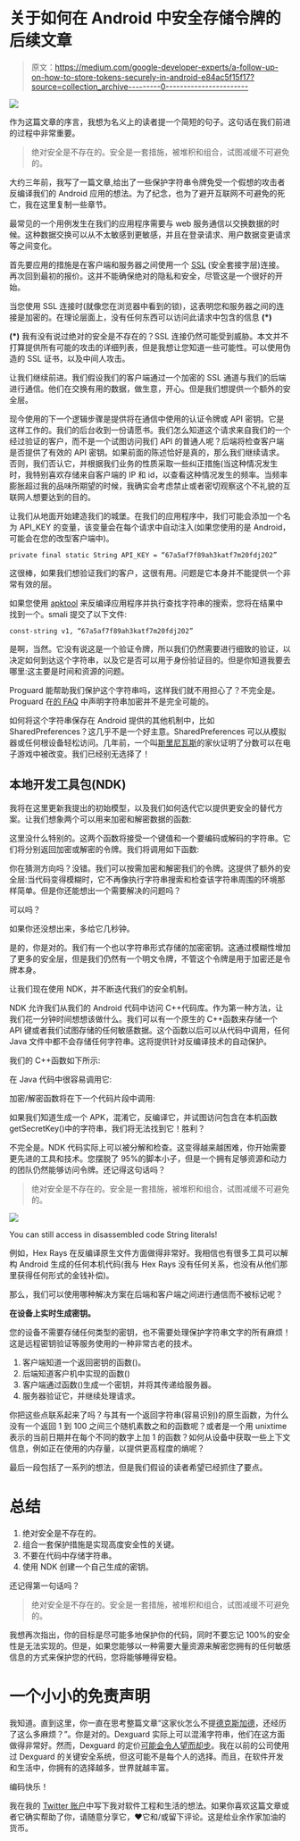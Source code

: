 # 关于如何在 Android 中安全存储令牌的后续文章

> 原文：<https://medium.com/google-developer-experts/a-follow-up-on-how-to-store-tokens-securely-in-android-e84ac5f15f17?source=collection_archive---------0----------------------->

![](img/72e82971d594ea639abfb3082762e5f8.png)

作为这篇文章的序言，我想为名义上的读者提一个简短的句子。这句话在我们前进的过程中非常重要。

> 绝对安全是不存在的。安全是一套措施，被堆积和组合，试图减缓不可避免的。

大约三年前，我写了一篇文章,给出了一些保护字符串令牌免受一个假想的攻击者反编译我们的 Android 应用的想法。为了纪念，也为了避开互联网不可避免的死亡，我在这里复制一些章节。

最常见的一个用例发生在我们的应用程序需要与 web 服务通信以交换数据的时候。这种数据交换可以从不太敏感到更敏感，并且在登录请求、用户数据变更请求等之间变化。

首先要应用的措施是在客户端和服务器之间使用一个 [SSL](http://info.ssl.com/article.aspx?id=10241) (安全套接字层)连接。再次回到最初的报价。这并不能确保绝对的隐私和安全，尽管这是一个很好的开始。

当您使用 SSL 连接时(就像您在浏览器中看到的锁)，这表明您和服务器之间的连接是加密的。在理论层面上，没有任何东西可以访问此请求中包含的信息 **(*)**

**(*)** 我有没有说过绝对的安全是不存在的？SSL 连接仍然可能受到威胁。本文并不打算提供所有可能的攻击的详细列表，但是我想让您知道一些可能性。可以使用伪造的 SSL 证书，以及中间人攻击。

让我们继续前进。我们假设我们的客户端通过一个加密的 SSL 通道与我们的后端进行通信。他们在交换有用的数据，做生意，开心。但是我们想提供一个额外的安全层。

现今使用的下一个逻辑步骤是提供将在通信中使用的认证令牌或 API 密钥。它是这样工作的。我们的后台收到一份请愿书。我们怎么知道这个请求来自我们的一个经过验证的客户，而不是一个试图访问我们 API 的普通人呢？后端将检查客户端是否提供了有效的 API 密钥。如果前面的陈述恰好是真的，那么我们继续请求。否则，我们否认它，并根据我们业务的性质采取一些纠正措施(当这种情况发生时，我特别喜欢存储来自客户端的 IP 和 id，以查看这种情况发生的频率。当频率膨胀超过我的品味所期望的时候，我确实会考虑禁止或者密切观察这个不礼貌的互联网人想要达到的目的。

让我们从地面开始建造我们的城堡。在我们的应用程序中，我们可能会添加一个名为 API_KEY 的变量，该变量会在每个请求中自动注入(如果您使用的是 Android，可能会在您的改型客户端中)。

```
private final static String API_KEY = “67a5af7f89ah3katf7m20fdj202”
```

这很棒，如果我们想验证我们的客户，这很有用。问题是它本身并不能提供一个非常有效的层。

如果您使用 [apktool](https://ibotpeaches.github.io/Apktool/) 来反编译应用程序并执行查找字符串的搜索，您将在结果中找到一个。smali 提交了以下文件:

```
const-string v1, “67a5af7f89ah3katf7m20fdj202”
```

是啊，当然。它没有说这是一个验证令牌，所以我们仍然需要进行细致的验证，以决定如何到达这个字符串，以及它是否可以用于身份验证目的。但是你知道我要去哪里:这主要是时间和资源的问题。

Proguard 能帮助我们保护这个字符串吗，这样我们就不用担心了？不完全是。Proguard 在[的 FAQ](http://proguard.sourceforge.net/FAQ.html#encrypt) 中声明字符串加密并不是完全可能的。

如何将这个字符串保存在 Android 提供的其他机制中，比如 SharedPreferences？这几乎不是一个好主意。SharedPreferences 可以从模拟器或任何根设备轻松访问。几年前，一个叫[斯里尼瓦斯](http://resources.infosecinstitute.com/android-hacking-security-part-9-insecure-local-storage-shared-preferences/)的家伙证明了分数可以在电子游戏中被改变。我们已经别无选择了！

## 本地开发工具包(NDK)

我将在这里更新我提出的初始模型，以及我们如何迭代它以提供更安全的替代方案。让我们想象两个可以用来加密和解密数据的函数:

这里没什么特别的。这两个函数将接受一个键值和一个要编码或解码的字符串。它们将分别返回加密或解密的令牌。我们将调用如下函数:

你在猜测方向吗？没错。我们可以按需加密和解密我们的令牌。这提供了额外的安全层:当代码变得模糊时，它不再像执行字符串搜索和检查该字符串周围的环境那样简单。但是你还能想出一个需要解决的问题吗？

可以吗？

如果你还没想出来，多给它几秒钟。

是的，你是对的。我们有一个也以字符串形式存储的加密密钥。这通过模糊性增加了更多的安全层，但是我们仍然有一个明文令牌，不管这个令牌是用于加密还是令牌本身。

让我们现在使用 NDK，并不断迭代我们的安全机制。

NDK 允许我们从我们的 Android 代码中访问 C++代码库。作为第一种方法，让我们花一分钟时间想想该做什么。我们可以有一个原生的 C++函数来存储一个 API 键或者我们试图存储的任何敏感数据。这个函数以后可以从代码中调用，任何 Java 文件中都不会存储任何字符串。这将提供针对反编译技术的自动保护。

我们的 C++函数如下所示:

在 Java 代码中很容易调用它:

加密/解密函数将在下一个代码片段中调用:

如果我们知道生成一个 APK，混淆它，反编译它，并试图访问包含在本机函数 getSecretKey()中的字符串，我们将无法找到它！胜利？

不完全是。NDK 代码实际上可以被分解和检查。这变得越来越困难，你开始需要更先进的工具和技术。您摆脱了 95%的脚本小子，但是一个拥有足够资源和动力的团队仍然能够访问令牌。还记得这句话吗？

> 绝对安全是不存在的。安全是一套措施，被堆积和组合，试图减缓不可避免的。

![](img/44bc013dce3ff5690be893f715c43aa5.png)

You can still access in disassembled code String literals!

例如，Hex Rays 在反编译原生文件方面做得非常好。我相信也有很多工具可以解构 Android 生成的任何本机代码(我与 Hex Rays 没有任何关系，也没有从他们那里获得任何形式的金钱补偿)。

那么，我们可以使用哪种解决方案在后端和客户端之间进行通信而不被标记呢？

**在设备上实时生成密钥。**

您的设备不需要存储任何类型的密钥，也不需要处理保护字符串文字的所有麻烦！这是远程密钥验证等服务使用的一种非常古老的技术。

1.  客户端知道一个返回密钥的函数()。
2.  后端知道客户机中实现的函数()
3.  客户端通过函数()生成一个密钥，并将其传递给服务器。
4.  服务器验证它，并继续处理请求。

你把这些点联系起来了吗？与其有一个返回字符串(容易识别)的原生函数，为什么没有一个返回 1 到 100 之间三个随机素数之和的函数呢？或者是一个用 unixtime 表示的当前日期并在每个不同的数字上加 1 的函数？如何从设备中获取一些上下文信息，例如正在使用的内存量，以提供更高程度的熵呢？

最后一段包括了一系列的想法，但是我们假设的读者希望已经抓住了要点。

# **总结**

1.  绝对安全是不存在的。
2.  组合一套保护措施是实现高度安全性的关键。
3.  不要在代码中存储字符串。
4.  使用 NDK 创建一个自己生成的密钥。

还记得第一句话吗？

> 绝对安全是不存在的。安全是一套措施，被堆积和组合，试图减缓不可避免的。

我想再次指出，你的目标是尽可能多地保护你的代码，同时不要忘记 100%的安全性是无法实现的。但是，如果您能够以一种需要大量资源来解密您拥有的任何敏感信息的方式来保护您的代码，您将能够睡得安稳。

# 一个小小的免责声明

我知道。直到这里，你一直在思考整篇文章“这家伙怎么不提[德克斯加德](https://www.guardsquare.com/en/dexguard)，还经历了这么多麻烦？”。你是对的。Dexguard 实际上可以混淆字符串，他们在这方面做得非常好。然而，Dexguard 的定价[可能会令人望而却步](http://thinkdiff.net/mobile/dexguard-480-eur-to-10313-eur-the-worst-software-do-not-use/)。我在以前的公司使用过 Dexguard 的关键安全系统，但这可能不是每个人的选择。而且，在软件开发和生活中，你拥有的选择越多，世界就越丰富。

编码快乐！

我在我的 [Twitter 账户](https://twitter.com/eenriquelopez)中写下我对软件工程和生活的想法。如果你喜欢这篇文章或者它确实帮助了你，请随意分享它，♥它和/或留下评论。这是给业余作家加油的货币。